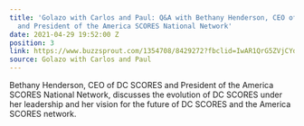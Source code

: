 ```yaml
---
title: 'Golazo with Carlos and Paul: Q&A with Bethany Henderson, CEO of DC SCORES
  and President of the America SCORES National Network'
date: 2021-04-29 19:52:00 Z
position: 3
link: https://www.buzzsprout.com/1354708/8429272?fbclid=IwAR1QrG5ZVjCYdApkhnVjqku-SaDCuJB5vhbDvJzddbY-JhW_oBUN9Mai3XA
source: Golazo with Carlos and Paul
---
```


Bethany Henderson, CEO of DC SCORES and President of the America SCORES National Network, discusses the evolution of DC SCORES under her leadership and her vision for the future of DC SCORES and the America SCORES network.